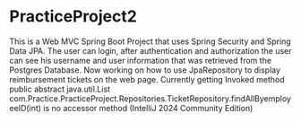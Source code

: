 # PracticeProject2
This is a Web MVC Spring Boot Project that uses Spring Security and Spring Data JPA. The user can login, after authentication and authorization the user can see his username and user information that was retrieved from the Postgres Database. Now working on how to use JpaRepository to display reimbursement tickets on the web page.  Currently getting Invoked method public abstract java.util.List com.Practice.PracticeProject.Repositories.TicketRepository.findAllByemployeeID(int) is no accessor method (IntelliJ 2024 Community Edition)

